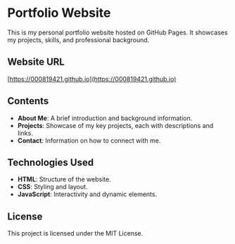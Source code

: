 # Portfolio Website

This is my personal portfolio website hosted on GitHub Pages. It showcases my projects, skills, and professional background.

## Website URL

[https://000819421.github.io](https://000819421.github.io)

## Contents

- **About Me**: A brief introduction and background information.
- **Projects**: Showcase of my key projects, each with descriptions and links.
- **Contact**: Information on how to connect with me.

## Technologies Used

- **HTML**: Structure of the website.
- **CSS**: Styling and layout.
- **JavaScript**: Interactivity and dynamic elements.

## License

This project is licensed under the MIT License.
